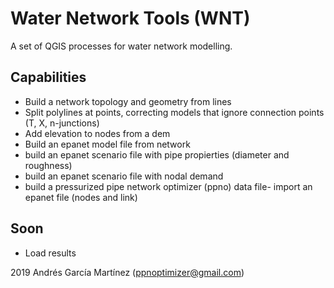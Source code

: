 # Water Network Tools (WNT)
A set of QGIS processes for water network modelling.

## Capabilities
- Build a network topology and geometry from lines
- Split polylines at points, correcting models that ignore connection points (T, X, n-junctions)
- Add elevation to nodes from a dem
- Build an epanet model file from network
- build an epanet scenario file with pipe propierties (diameter and roughness)
- build an epanet scenario file with nodal demand
- build a pressurized pipe network optimizer (ppno) data file-
import an epanet file (nodes and link)

## Soon
- Load results

2019 Andrés García Martínez (ppnoptimizer@gmail.com)
